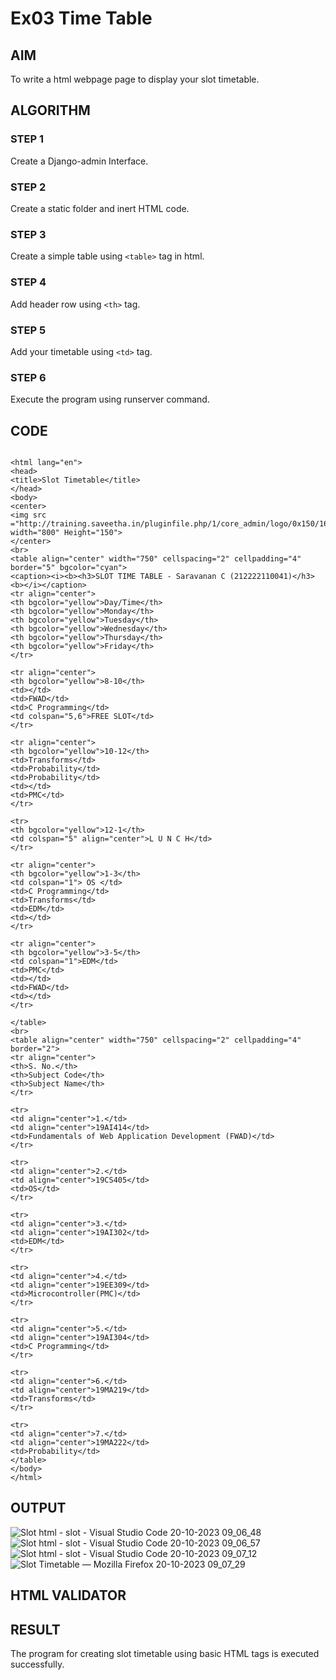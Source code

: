 # Ex03 Time Table

## AIM
To write a html webpage page to display your slot timetable.

## ALGORITHM
### STEP 1
Create a Django-admin Interface.

### STEP 2
Create a static folder and inert HTML code.

### STEP 3
Create a simple table using ```<table>``` tag in html.

### STEP 4
Add header row using ```<th>``` tag.

### STEP 5
Add your timetable using ```<td>``` tag.

### STEP 6
Execute the program using runserver command.

## CODE
```

<html lang="en">
<head>
<title>Slot Timetable</title>
</head>
<body>
<center>
<img src ="http://training.saveetha.in/pluginfile.php/1/core_admin/logo/0x150/1623542614/logo_1.png" width="800" Height="150">
</center>
<br>
<table align="center" width="750" cellspacing="2" cellpadding="4" border="5" bgcolor="cyan">
<caption><i><b><h3>SLOT TIME TABLE - Saravanan C (212222110041)</h3><b></i></caption>
<tr align="center">
<th bgcolor="yellow">Day/Time</th>
<th bgcolor="yellow">Monday</th>
<th bgcolor="yellow">Tuesday</th>
<th bgcolor="yellow">Wednesday</th>
<th bgcolor="yellow">Thursday</th>
<th bgcolor="yellow">Friday</th>
</tr>

<tr align="center">
<th bgcolor="yellow">8-10</th>
<td></td>
<td>FWAD</td>
<td>C Programming</td>
<td colspan="5,6">FREE SLOT</td>
</tr>

<tr align="center">
<th bgcolor="yellow">10-12</th>
<td>Transforms</td>
<td>Probability</td>
<td>Probability</td>
<td></td>
<td>PMC</td>
</tr>

<tr>
<th bgcolor="yellow">12-1</th>
<td colspan="5" align="center">L U N C H</td>
</tr>

<tr align="center">
<th bgcolor="yellow">1-3</th>
<td colspan="1"> OS </td>
<td>C Programming</td>
<td>Transforms</td>
<td>EDM</td>
<td></td>
</tr>

<tr align="center">
<th bgcolor="yellow">3-5</th>
<td colspan="1">EDM</td>
<td>PMC</td>
<td></td>
<td>FWAD</td>
<td></td>
</tr>

</table>
<br>
<table align="center" width="750" cellspacing="2" cellpadding="4" border="2">
<tr align="center">
<th>S. No.</th>
<th>Subject Code</th>
<th>Subject Name</th>
</tr>

<tr>
<td align="center">1.</td>
<td align="center">19AI414</td>
<td>Fundamentals of Web Application Development (FWAD)</td>
</tr>

<tr>
<td align="center">2.</td>
<td align="center">19CS405</td>
<td>OS</td>
</tr>

<tr>
<td align="center">3.</td>
<td align="center">19AI302</td>
<td>EDM</td>
</tr>

<tr>
<td align="center">4.</td>
<td align="center">19EE309</td>
<td>Microcontroller(PMC)</td>
</tr>

<tr>
<td align="center">5.</td>
<td align="center">19AI304</td>
<td>C Programming</td>
</tr>

<tr>
<td align="center">6.</td>
<td align="center">19MA219</td>
<td>Transforms</td>
</tr>

<tr>
<td align="center">7.</td>
<td align="center">19MA222</td>
<td>Probability</td>
</table>
</body>
</html>
```

## OUTPUT
![Slot html - slot - Visual Studio Code 20-10-2023 09_06_48](https://github.com/saravanan2607/slot/assets/121395849/28166cee-f96a-43e8-8bc3-925c741d9bb9)
![Slot html - slot - Visual Studio Code 20-10-2023 09_06_57](https://github.com/saravanan2607/slot/assets/121395849/c655197e-1b7d-4df4-abfb-826260a60519)
![Slot html - slot - Visual Studio Code 20-10-2023 09_07_12](https://github.com/saravanan2607/slot/assets/121395849/fda08109-d54f-4784-9858-1c3152a5d906)
![Slot Timetable — Mozilla Firefox 20-10-2023 09_07_29](https://github.com/saravanan2607/slot/assets/121395849/db20d5a5-2e3f-4c11-a70b-8dba33fe8237)



## HTML VALIDATOR


## RESULT
The program for creating slot timetable using basic HTML tags is executed successfully.
